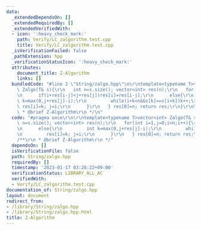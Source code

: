 ```yaml
---
data:
  _extendedDependsOn: []
  _extendedRequiredBy: []
  _extendedVerifiedWith:
  - icon: ':heavy_check_mark:'
    path: Verify/LC_zalgorithm.test.cpp
    title: Verify/LC_zalgorithm.test.cpp
  _isVerificationFailed: false
  _pathExtension: hpp
  _verificationStatusIcon: ':heavy_check_mark:'
  attributes:
    document_title: Z-Algorithm
    links: []
  bundledCode: "#line 2 \"String/zalgo.hpp\"\n\r\ntemplate<typename T>vector<int>\
    \ Zalgo(T& s){\r\n   int n=s.size(); vector<int> res(n);\r\n   for(int i=1,j=0;i<n;i++){\r\
    \n      if(i+res[i-j]<j+res[j])res[i]=res[i-j];\r\n      else{\r\n         int\
    \ k=max(0,j+res[j]-i);\r\n         while(i+k<n&&s[k]==s[i+k])k++;\r\n        \
    \ res[i]=k; j=i;\r\n      }\r\n   } res[0]=n; return res;\r\n}\r\n\r\n/**\r\n\
    \ * @brief Z-Algorithm\r\n */\n"
  code: "#pragma once\r\n\r\ntemplate<typename T>vector<int> Zalgo(T& s){\r\n   int\
    \ n=s.size(); vector<int> res(n);\r\n   for(int i=1,j=0;i<n;i++){\r\n      if(i+res[i-j]<j+res[j])res[i]=res[i-j];\r\
    \n      else{\r\n         int k=max(0,j+res[j]-i);\r\n         while(i+k<n&&s[k]==s[i+k])k++;\r\
    \n         res[i]=k; j=i;\r\n      }\r\n   } res[0]=n; return res;\r\n}\r\n\r\n\
    /**\r\n * @brief Z-Algorithm\r\n */"
  dependsOn: []
  isVerificationFile: false
  path: String/zalgo.hpp
  requiredBy: []
  timestamp: '2023-01-17 03:26:22+09:00'
  verificationStatus: LIBRARY_ALL_AC
  verifiedWith:
  - Verify/LC_zalgorithm.test.cpp
documentation_of: String/zalgo.hpp
layout: document
redirect_from:
- /library/String/zalgo.hpp
- /library/String/zalgo.hpp.html
title: Z-Algorithm
---
```

